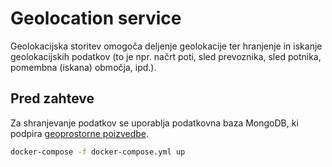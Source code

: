 # Geolocation service

Geolokacijska storitev omogoča deljenje geolokacije ter hranjenje in iskanje geolokacijskih podatkov (to je npr. načrt poti, sled prevoznika, sled potnika, pomembna (iskana) območja, ipd.).

## Pred zahteve 

Za shranjevanje podatkov se uporablja podatkovna baza MongoDB, ki podpira [geoprostorne poizvedbe](https://docs.mongodb.com/manual/geospatial-queries).

```bash
docker-compose -f docker-compose.yml up
```
